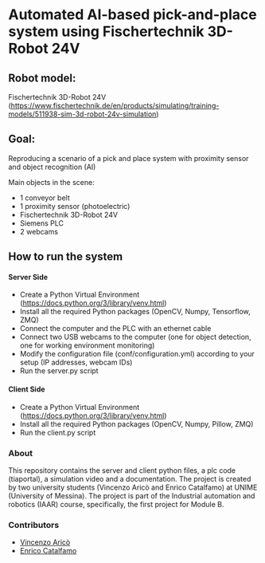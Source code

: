 # Automated AI-based pick-and-place system using Fischertechnik 3D-Robot 24V

## Robot model:
Fischertechnik 3D-Robot 24V (https://www.fischertechnik.de/en/products/simulating/training-models/511938-sim-3d-robot-24v-simulation)

## Goal: 
Reproducing a scenario of a pick and place system with proximity sensor and object recognition (AI)

Main objects in the scene:
- 1 conveyor belt
- 1 proximity sensor (photoelectric)
- Fischertechnik 3D-Robot 24V
- Siemens PLC
- 2 webcams

## How to run the system
#### Server Side
- Create a Python Virtual Environment (https://docs.python.org/3/library/venv.html)
- Install all the required Python packages (OpenCV, Numpy, Tensorflow, ZMQ)
- Connect the computer and the PLC with an ethernet cable
- Connect two USB webcams to the computer (one for object detection, one for working environment monitoring)
- Modify the configuration file (conf/configuration.yml) according to your setup (IP addresses, webcam IDs)
- Run the server.py script

#### Client Side
- Create a Python Virtual Environment (https://docs.python.org/3/library/venv.html)
- Install all the required Python packages (OpenCV, Numpy, Pillow, ZMQ)
- Run the client.py script

### About
This repository contains the server and client python files, a plc code (tiaportal), a simulation video and a documentation. The project is created by two university students (Vincenzo Aricò and Enrico Catalfamo) at UNIME (University of Messina). The project is part of the Industrial automation and robotics (IAAR) course, specifically, the first project for Module B.

### Contributors

- [Vincenzo Aricò](https://github.com/vincenzoarico)
- [Enrico Catalfamo](https://github.com/enrikata)

